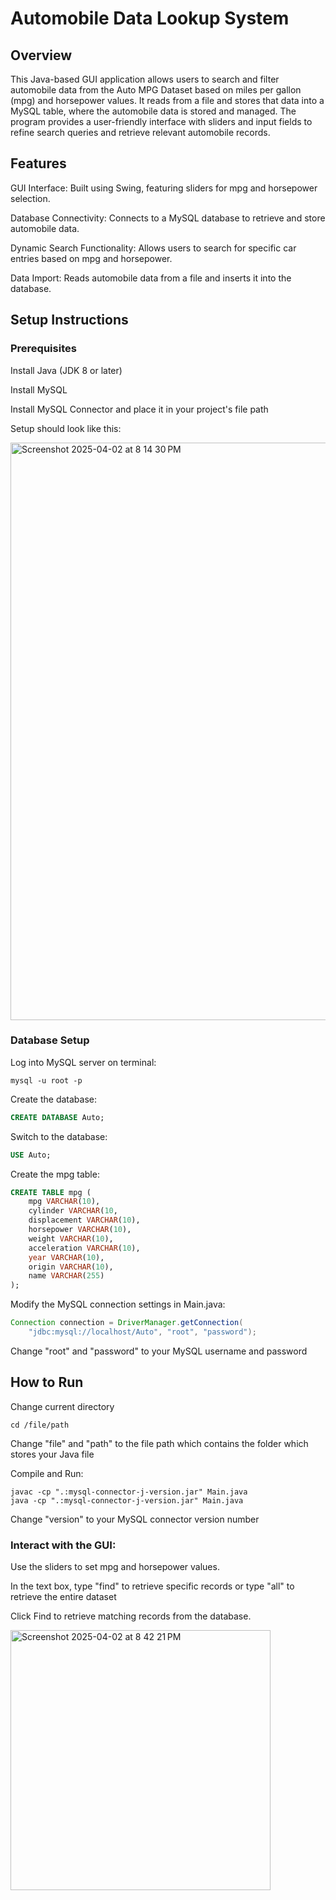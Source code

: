 # Automobile Data Lookup System
## Overview
This Java-based GUI application allows users to search and filter automobile data from the Auto MPG Dataset based on miles per gallon (mpg) and horsepower values. It reads from a file and stores that data into a MySQL table, where the automobile data is stored and managed. The program provides a user-friendly interface with sliders and input fields to refine search queries and retrieve relevant automobile records.

## Features
GUI Interface: Built using Swing, featuring sliders for mpg and horsepower selection.

Database Connectivity: Connects to a MySQL database to retrieve and store automobile data.

Dynamic Search Functionality: Allows users to search for specific car entries based on mpg and horsepower.

Data Import: Reads automobile data from a file and inserts it into the database.

## Setup Instructions
### Prerequisites
Install Java (JDK 8 or later)

Install MySQL

Install MySQL Connector and place it in your project's file path

Setup should look like this:

<img width="924" alt="Screenshot 2025-04-02 at 8 14 30 PM" src="https://github.com/user-attachments/assets/28d38f8b-58a0-421f-a9cc-b7ad577388c3" />

### Database Setup
Log into MySQL server on terminal:

```
mysql -u root -p
```

Create the database:

```sql
CREATE DATABASE Auto;
```

Switch to the database:

```sql
USE Auto;
```

Create the mpg table:

```sql
CREATE TABLE mpg (
    mpg VARCHAR(10),
    cylinder VARCHAR(10,
    displacement VARCHAR(10),
    horsepower VARCHAR(10),
    weight VARCHAR(10),
    acceleration VARCHAR(10),
    year VARCHAR(10),
    origin VARCHAR(10),
    name VARCHAR(255)
);
```
Modify the MySQL connection settings in Main.java:

```java
Connection connection = DriverManager.getConnection(
    "jdbc:mysql://localhost/Auto", "root", "password");
```

Change "root" and "password" to your MySQL username and password

## How to Run
Change current directory

```
cd /file/path
```

Change "file" and "path" to the file path which contains the folder which stores your Java file

Compile and Run:

```
javac -cp ".:mysql-connector-j-version.jar" Main.java
java -cp ".:mysql-connector-j-version.jar" Main.java
```

Change "version" to your MySQL connector version number

### Interact with the GUI:

Use the sliders to set mpg and horsepower values.

In the text box, type "find" to retrieve specific records or type "all" to retrieve the entire dataset

Click Find to retrieve matching records from the database.

<img width="416" alt="Screenshot 2025-04-02 at 8 42 21 PM" src="https://github.com/user-attachments/assets/5527cf02-9b64-43b1-8a6e-1d703e68f0cd" />

